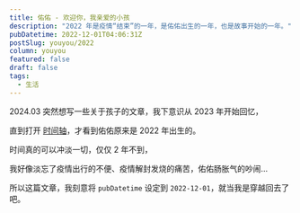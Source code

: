 ```yaml
---
title: 佑佑 - 欢迎你，我亲爱的小孩
description: "2022 年是疫情“结束”的一年，是佑佑出生的一年，也是故事开始的一年。"
pubDatetime: 2022-12-01T04:06:31Z
postSlug: youyou/2022
column: youyou
featured: false
draft: false
tags:
  - 生活
---
```


2024.03 突然想写一些关于孩子的文章，我下意识从 2023 年开始回忆，

直到打开 [时间轴](/timeline)，才看到佑佑原来是 2022 年出生的。

时间真的可以冲淡一切，仅仅 2 年不到，

我好像淡忘了疫情出行的不便、疫情解封发烧的痛苦，佑佑肠胀气的吵闹...

所以这篇文章，我刻意将 `pubDatetime` 设定到 `2022-12-01`，就当我是穿越回去了吧。